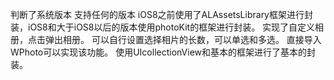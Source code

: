 判断了系统版本 支持任何的版本 iOS8之前使用了ALAssetsLibrary框架进行封装，iOS8和大于iOS8以后的版本使用photoKit的框架进行封装。
实现了自定义相册，点击弹出相册。
可以自行设置选择相片的长数，可以单选和多选。
直接导入WPhoto可以实现该功能。
使用UIcollectionView和基本的框架进行了基本的封装。


